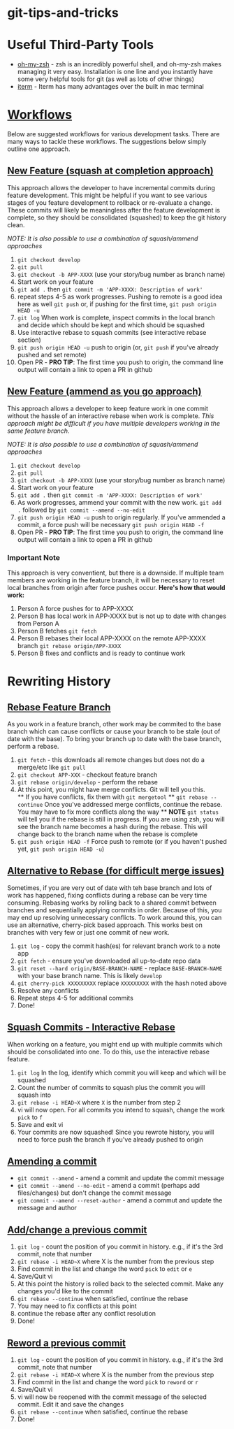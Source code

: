 # git-tips-and-tricks

# Useful Third-Party Tools
* [oh-my-zsh](https://github.com/robbyrussell/oh-my-zsh) - zsh is an incredibly powerful shell, and oh-my-zsh makes managing it very easy.  Installation is one line and you instantly have some very helpful tools for git (as well as lots of other things)
* [iterm](https://www.iterm2.com/) - Iterm has many advantages over the built in mac terminal

# [Workflows](#workflows)

Below are suggested workflows for various development tasks.  There are many ways to tackle these workflows.  The suggestions below simply outline one approach.

## [New Feature (squash at completion approach)](#new-feature-squash-completions)
This approach allows the developer to have incremental commits during feature development.  This might be helpful if you want to see various stages of you feature development to rollback or re-evaluate a change.  These commits will likely be meaningless after the feature development is complete, so they should be consolidated (squashed) to keep the git history clean.

*NOTE: It is also possible to use a combination of squash/ammend approaches*

1. `git checkout develop`
2. `git pull`
3. `git checkout -b APP-XXXX` (use your story/bug number as branch name)
4. Start work on your feature
5. `git add .` then `git commit -m 'APP-XXXX: Description of work'`
6. repeat steps 4-5 as work progresses.  Pushing to remote is a good idea here as well `git push` or, if pushing for the first time, `git push origin HEAD -u`
7. `git log` When work is complete, inspect commits in the local branch and decide which should be kept and which should be squashed
8. Use interactive rebase to squash commits (see interactive rebase section)
9. `git push origin HEAD -u` push to origin (or, `git push` if you've already pushed and set remote)
10. Open PR - **PRO TIP**: The first time you push to origin, the command line output will contain a link to open a PR in github

## [New Feature (ammend as you go approach)](#new-feature-amend-as-you-go)
This approach allows a developer to keep feature work in one commit without the hassle of an interactive rebase when work is complete.  *This approach might be difficult if you have multiple developers working in the same feature branch.*

*NOTE: It is also possible to use a combination of squash/ammend approaches*

1. `git checkout develop`
2. `git pull`
3. `git checkout -b APP-XXXX` (use your story/bug number as branch name)
4. Start work on your feature
5. `git add .` then `git commit -m 'APP-XXXX: Description of work'`
6. As work progresses, ammend your commit with the new work. `git add .` followed by `git commit --amend --no-edit`
7. `git push origin HEAD -u` push to origin regularly.  If you've ammended a commit, a force push will be necessary `git push origin HEAD -f`
8. Open PR - **PRO TIP**: The first time you push to origin, the command line output will contain a link to open a PR in github

### Important Note
This approach is very conventient, but there is a downside.  If multiple team members are working in the feature branch, it will be necessary to reset local branches from origin after force pushes occur. 
**Here's how that would work:**
1. Person A force pushes for to APP-XXXX
2. Person B has local work in APP-XXXX but is not up to date with changes from Person A
3. Person B fetches `git fetch`
4. Person B rebases their local APP-XXXX on the remote APP-XXXX branch `git rebase origin/APP-XXXX`
5. Person B fixes and conflicts and is ready to continue work

# Rewriting History
## [Rebase Feature Branch](#rebase-feature-branch)
As you work in a feature branch, other work may be commited to the base branch which can cause conflicts or cause your branch to be stale (out of date with the base).  To bring your branch up to date with the base branch, perform a rebase.
1. `git fetch` - this downloads all remote changes but does not do a merge/etc like `git pull`
2. `git checkout APP-XXX` - checkout feature branch
3. `git rebase origin/develop` - perform the rebase
4. At this point, you might have merge conflicts.  Git will tell you this.  
** If you have conflicts, fix them with `git mergetool`
** `git rebase --continue` Once you've addressed merge conflicts, continue the rebase.  You may have to fix more conflicts along the way
** **NOTE** `git status` will tell you if the rebase is still in progress.  If you are using zsh, you will see the branch name becomes a hash during the rebase.  This will change back to the branch name when the rebase is complete
5. `git push origin HEAD -f` Force push to remote (or if you haven't pushed yet, `git push origin HEAD -u`)

## [Alternative to Rebase (for difficult merge issues)](#rebase-alternative)
Sometimes, if you are very out of date with teh base branch and lots of work has happened, fixing conflicts during a rebase can be very time consuming.  Rebasing works by rolling back to a shared commit between branches and sequentially applying commits in order.  Because of this, you may end up resolving unnecessary conflicts.  To work around this, you can use an alternative, cherry-pick based approach.  This works best on branches with very few or just one commit of new work.
1. `git log` - copy the commit hash(es) for relevant branch work to a note app
2. `git fetch` - ensure you've downloaded all up-to-date repo data
3. `git reset --hard origin/BASE-BRANCH-NAME` - replace `BASE-BRANCH-NAME` with your base branch name.  This is likely `develop`
4. `git cherry-pick XXXXXXXXX` replace `XXXXXXXXX` with the hash noted above
5. Resolve any conflicts
6. Repeat steps 4-5 for additional commits
7. Done!

## [Squash Commits - Interactive Rebase](#interactive-rebase-squash-commits)
When working on a feature, you might end up with multiple commits which should be consolidated into one.  To do this, use the interactive rebase feature.
1. `git log` In the log, identify which commit you will keep and which will be squashed
2. Count the number of commits to squash plus the commit you will squash into
3. `git rebase -i HEAD~X` where `X` is the number from step 2
4. vi will now open.  For all commits you intend to squash, change the work `pick` to `f`
5. Save and exit vi
6. Your commits are now squashed! Since you rewrote history, you will need to force push the branch if you've already pushed to origin

## [Amending a commit](#amending-commits)
* `git commit --amend` - amend a commit and update the commit message
* `git commit --amend --no-edit` - amend a commit (perhaps add files/changes) but don't change the commit message
* `git commit --amend --reset-author` - amend a commut and update the message and author

## [Add/change a previous commit](#add-change-previous-commit)
1. `git log` - count the position of you commit in history.  e.g., if it's the 3rd commit, note that number
2. `git rebase -i HEAD~X` where X is the number from the previous step
3. Find commit in the list and change the word `pick` to `edit` or `e`
4. Save/Quit vi
5. At this point the history is rolled back to the selected commit.  Make any changes you'd like to the commit
6. `git rebase --continue` when satisfied, continue the rebase
7. You may need to fix conflicts at this point
8. continue the rebase after any conflict resolution
9. Done!

## [Reword a previous commit](#reword-previous-commit)
1. `git log` - count the position of you commit in history.  e.g., if it's the 3rd commit, note that number
2. `git rebase -i HEAD~X` where X is the number from the previous step
3. Find commit in the list and change the word `pick` to `reword` or `r`
4. Save/Quit vi
5. vi will now be reopened with the commit message of the selected commit.  Edit it and save the changes
6. `git rebase --continue` when satisfied, continue the rebase
7. Done!
